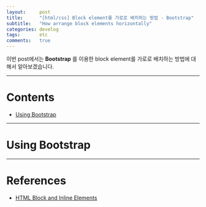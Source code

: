 ```yaml
---
layout:     post
title:      "[html/css] Block element를 가로로 배치하는 방법 - Bootstrap"
subtitle:   "How arrange block elements horizontally"
categories: develog
tags:       etc
comments:   true
---
```


이번 post에서는 **Bootstrap** 를 이용한 block element를 가로로 배치하는 방법에 대해서 알아보겠습니다.

---

# Contents

* [Using Bootstrap](#using-bootstrap)

---

# Using Bootstrap

---

# References
* [HTML Block and Inline Elements](https://www.w3schools.com/html/html_blocks.asp)

<script async src="https://static.codepen.io/assets/embed/ei.js"></script>